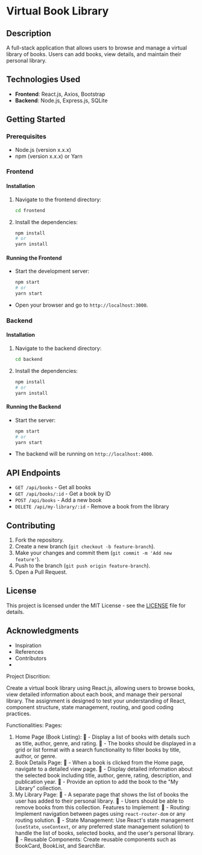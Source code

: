 
# Virtual Book Library

## Description
A full-stack application that allows users to browse and manage a virtual library of books. Users can add books, view details, and maintain their personal library.

## Technologies Used
- **Frontend**: React.js, Axios, Bootstrap
- **Backend**: Node.js, Express.js, SQLite

## Getting Started

### Prerequisites
- Node.js (version x.x.x)
- npm (version x.x.x) or Yarn

### Frontend

#### Installation
1. Navigate to the frontend directory:
   ```bash
   cd frontend
   ```
2. Install the dependencies:
   ```bash
   npm install
   # or
   yarn install
   ```

#### Running the Frontend
- Start the development server:
  ```bash
  npm start
  # or
  yarn start
  ```
- Open your browser and go to `http://localhost:3000`.

### Backend

#### Installation
1. Navigate to the backend directory:
   ```bash
   cd backend
   ```
2. Install the dependencies:
   ```bash
   npm install
   # or
   yarn install
   ```

#### Running the Backend
- Start the server:
  ```bash
  npm start
  # or
  yarn start
  ```
- The backend will be running on `http://localhost:4000`.

## API Endpoints
- `GET /api/books` - Get all books
- `GET /api/books/:id` - Get a book by ID
- `POST /api/books` - Add a new book
- `DELETE /api/my-library/:id` - Remove a book from the library

## Contributing
1. Fork the repository.
2. Create a new branch (`git checkout -b feature-branch`).
3. Make your changes and commit them (`git commit -m 'Add new feature'`).
4. Push to the branch (`git push origin feature-branch`).
5. Open a Pull Request.

## License
This project is licensed under the MIT License - see the [LICENSE](LICENSE) file for details.

## Acknowledgments
- Inspiration
- References
- Contributors
- 
Project Discrition:

Create a virtual book library using React.js, allowing users to browse books, view detailed
information about each book, and manage their personal library. The assignment is
designed to test your understanding of React, component structure, state management,
routing, and good coding practices.

Functionalities:
Pages:
1. Home Page (Book Listing):
 - Display a list of books with details such as title, author, genre, and rating.
 - The books should be displayed in a grid or list format with a search functionality to
filter books by title, author, or genre.
2. Book Details Page:
 - When a book is clicked from the Home page, navigate to a detailed view page.
 - Display detailed information about the selected book including title, author, genre,
rating, description, and publication year.
 - Provide an option to add the book to the "My Library" collection.
3. My Library Page:
 - A separate page that shows the list of books the user has added to their personal
library.
 - Users should be able to remove books from this collection.
Features to Implement:
 - Routing: Implement navigation between pages using `react-router-dom` or any routing
solution.
 - State Management: Use React's state management (`useState`, `useContext`, or any
preferred state management solution) to handle the list of books, selected books, and
the user's personal library.
 - Reusable Components: Create reusable components such as BookCard, BookList, and
SearchBar.
